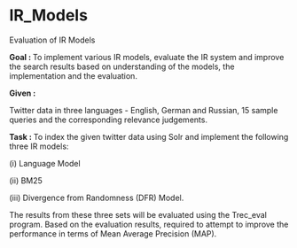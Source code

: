 # IR_Models
Evaluation of IR Models

<b> Goal : </b>
To implement various IR models, evaluate the IR system and improve the search results based on understanding of the models, the implementation and the evaluation.

<b> Given : </b>

Twitter data in three languages - English, German and Russian, 15 sample queries and the corresponding relevance judgements. 

<b> Task : </b>
To index the given twitter data using Solr and implement the following three IR models: 

(i) Language Model

(ii) BM25 

(iii) Divergence from Randomness (DFR) Model. 

The results from these three sets will be evaluated using the Trec_eval program. 
Based on the evaluation results, required to attempt to improve the performance in terms of Mean Average Precision (MAP).

